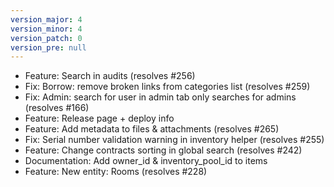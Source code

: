 ```yaml
---
version_major: 4
version_minor: 4
version_patch: 0
version_pre: null
---
```


- Feature: Search in audits (resolves #256)
- Fix: Borrow: remove broken links from categories list (resolves #259)
- Fix: Admin: search for user in admin tab only searches for admins (resolves #166)
- Feature: Release page + deploy info
- Feature: Add metadata to files & attachments (resolves #265)
- Fix: Serial number validation warning in inventory helper (resolves #255)
- Feature: Change contracts sorting in global search (resolves #242)
- Documentation: Add owner_id & inventory_pool_id to items
- Feature: New entity: Rooms (resolves #228)

